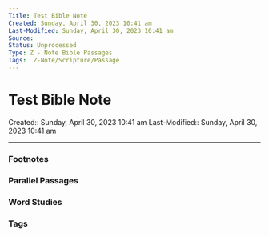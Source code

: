 ```yaml
---
Title: Test Bible Note
Created: Sunday, April 30, 2023 10:41 am
Last-Modified: Sunday, April 30, 2023 10:41 am
Source: 
Status: Unprocessed
Type: Z - Note Bible Passages
Tags:  Z-Note/Scripture/Passage
---
```


# Test Bible Note
Created:: Sunday, April 30, 2023 10:41 am
Last-Modified:: Sunday, April 30, 2023 10:41 am

---

### Footnotes



### Parallel Passages



### Word Studies



### Tags



